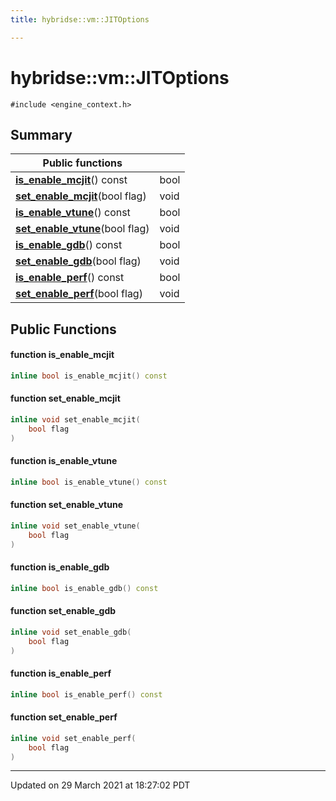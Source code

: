 ```yaml
---
title: hybridse::vm::JITOptions

---
```

# hybridse::vm::JITOptions



`#include <engine_context.h>`

## Summary


|  Public functions|            |
| -------------- | -------------- |
|**[is_enable_mcjit](/hybridse/usage/api/c++/Classes/classhybridse_1_1vm_1_1_j_i_t_options.md#function-is_enable_mcjit)**() const| bool  |
|**[set_enable_mcjit](/hybridse/usage/api/c++/Classes/classhybridse_1_1vm_1_1_j_i_t_options.md#function-set_enable_mcjit)**(bool flag)| void  |
|**[is_enable_vtune](/hybridse/usage/api/c++/Classes/classhybridse_1_1vm_1_1_j_i_t_options.md#function-is_enable_vtune)**() const| bool  |
|**[set_enable_vtune](/hybridse/usage/api/c++/Classes/classhybridse_1_1vm_1_1_j_i_t_options.md#function-set_enable_vtune)**(bool flag)| void  |
|**[is_enable_gdb](/hybridse/usage/api/c++/Classes/classhybridse_1_1vm_1_1_j_i_t_options.md#function-is_enable_gdb)**() const| bool  |
|**[set_enable_gdb](/hybridse/usage/api/c++/Classes/classhybridse_1_1vm_1_1_j_i_t_options.md#function-set_enable_gdb)**(bool flag)| void  |
|**[is_enable_perf](/hybridse/usage/api/c++/Classes/classhybridse_1_1vm_1_1_j_i_t_options.md#function-is_enable_perf)**() const| bool  |
|**[set_enable_perf](/hybridse/usage/api/c++/Classes/classhybridse_1_1vm_1_1_j_i_t_options.md#function-set_enable_perf)**(bool flag)| void  |

## Public Functions

#### function is_enable_mcjit

```cpp
inline bool is_enable_mcjit() const
```


#### function set_enable_mcjit

```cpp
inline void set_enable_mcjit(
    bool flag
)
```


#### function is_enable_vtune

```cpp
inline bool is_enable_vtune() const
```


#### function set_enable_vtune

```cpp
inline void set_enable_vtune(
    bool flag
)
```


#### function is_enable_gdb

```cpp
inline bool is_enable_gdb() const
```


#### function set_enable_gdb

```cpp
inline void set_enable_gdb(
    bool flag
)
```


#### function is_enable_perf

```cpp
inline bool is_enable_perf() const
```


#### function set_enable_perf

```cpp
inline void set_enable_perf(
    bool flag
)
```


-------------------------------

Updated on 29 March 2021 at 18:27:02 PDT